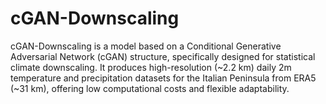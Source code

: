 # cGAN-Downscaling
cGAN-Downscaling is a model based on a Conditional Generative Adversarial Network (cGAN) structure, specifically designed for statistical climate downscaling. It produces high-resolution (~2.2 km) daily 2m temperature and precipitation datasets for the Italian Peninsula from ERA5 (~31 km), offering low computational costs and flexible adaptability.

